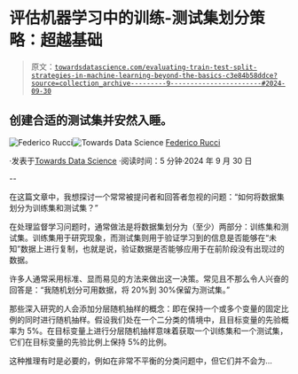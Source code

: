 # 评估机器学习中的训练-测试集划分策略：超越基础

> 原文：[`towardsdatascience.com/evaluating-train-test-split-strategies-in-machine-learning-beyond-the-basics-c3e84b58ddce?source=collection_archive---------9-----------------------#2024-09-30`](https://towardsdatascience.com/evaluating-train-test-split-strategies-in-machine-learning-beyond-the-basics-c3e84b58ddce?source=collection_archive---------9-----------------------#2024-09-30)

## 创建合适的测试集并安然入睡。

[](https://federicorucci.medium.com/?source=post_page---byline--c3e84b58ddce--------------------------------)![Federico Rucci](https://federicorucci.medium.com/?source=post_page---byline--c3e84b58ddce--------------------------------)[](https://towardsdatascience.com/?source=post_page---byline--c3e84b58ddce--------------------------------)![Towards Data Science](https://towardsdatascience.com/?source=post_page---byline--c3e84b58ddce--------------------------------) [Federico Rucci](https://federicorucci.medium.com/?source=post_page---byline--c3e84b58ddce--------------------------------)

·发表于[Towards Data Science](https://towardsdatascience.com/?source=post_page---byline--c3e84b58ddce--------------------------------) ·阅读时间：5 分钟·2024 年 9 月 30 日

--

在这篇文章中，我想探讨一个常常被提问者和回答者忽视的问题：“如何将数据集划分为训练集和测试集？”

在处理监督学习问题时，通常做法是将数据集划分为（至少）两部分：训练集和测试集。训练集用于研究现象，而测试集则用于验证学习到的信息是否能够在“未知”数据上进行复制，也就是说，验证数据是否能够应用于在前阶段没有出现过的数据。

许多人通常采用标准、显而易见的方法来做出这一决策。常见且不那么令人兴奋的回答是：“我随机划分可用数据，将 20%到 30%保留为测试集。”

那些深入研究的人会添加分层随机抽样的概念：即在保持一个或多个变量的固定比例的同时进行随机抽样。假设我们处在一个二分类的情境中，且目标变量的先验概率为 5%。在目标变量上进行分层随机抽样意味着获取一个训练集和一个测试集，它们在目标变量的先验比例上保持 5%的比例。

这种推理有时是必要的，例如在非常不平衡的分类问题中，但它们并不会为…
